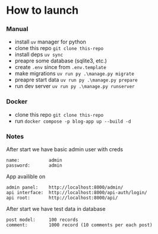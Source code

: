 # How to launch

### Manual
- install `uv` manager for python
- clone this repo `git clone this-repo`
- install deps `uv sync`
- preapre some database (sqlite3, etc.)
- create `.env` since from `.env.template`
- make migrations `uv run py .\manage.py migrate`
- preapre start data `uv run py .\manage.py prepare`
- run dev server `uv run py .\manage.py runserver`

### Docker
- clone this repo `git clone this-repo`
- run `docker compose -p blog-app up --build -d`

### Notes
After start we have basic admin user with creds

```plain
name:           admin
password:       admin
```

App availible on
```
admin panel:    http://localhost:8000/admin/
api interface:  http://localhost:8000/api-auth/login/
api root:       http://localhost:8000/api/
```

After start we have test data in database
```
post model:     100 records
comment:        1000 record (10 comments per each post)
```